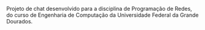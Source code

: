 Projeto de chat desenvolvido para a disciplina de Programação de Redes, do curso de Engenharia de Computação da Universidade Federal da Grande Dourados.
